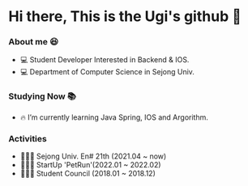# Hi there, This is the Ugi's github 👋

### About me 😆

- 💻 Student Developer Interested in Backend & IOS.
- 💻 Department of Computer Science in Sejong Univ.

### Studying Now 📚

- 🔥 I’m currently learning Java Spring, IOS and Argorithm.

### Activities

- 👨🏻‍💻 Sejong Univ. En# 21th (2021.04 ~ now)
- 👨🏻‍💻 StartUp 'PetRun'(2022.01 ~ 2022.02)
- 👨🏻‍💻 Student Council (2018.01 ~ 2018.12)


<!--
**xsungwook3x/xsungwook3x** is a ✨ _special_ ✨ repository because its `README.md` (this file) appears on your GitHub profile.

Here are some ideas to get you started:

- 🔭 I’m currently working on ...
- 🌱 I’m currently learning ...
- 👯 I’m looking to collaborate on ...
- 🤔 I’m looking for help with ...
- 💬 Ask me about ...
- 📫 How to reach me: ...
- 😄 Pronouns: ...
- ⚡ Fun fact: ...
-->
